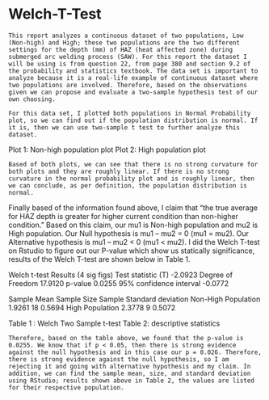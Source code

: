 # Welch-T-Test

	This report analyzes a continuous dataset of two populations, Low (Non-high) and High; these two populations are the two different settings for the depth (mm) of HAZ (heat affected zone) during submerged arc welding process (SAW). For this report the dataset I will be using is from question 22, from page 380 and section 9.2 of the probability and statistics textbook. The data set is important to analyze because it is a real-life example of continuous dataset where two populations are involved. Therefore, based on the observations given we can propose and evaluate a two-sample hypothesis test of our own choosing.

	For this data set, I plotted both populations in Normal Probability plot, so we can find out if the population distribution is normal. If it is, then we can use two-sample t test to further analyze this dataset. 
 		
Plot 1: Non-high population plot			Plot 2: High population plot
	
	Based of both plots, we can see that there is no strong curvature for both plots and they are roughly linear. If there is no strong curvature in the normal probability plot and is roughly linear, then we can conclude, as per definition, the population distribution is normal.
	
Finally based of the information found above, I claim that “the true average for HAZ depth is greater for higher current condition than non-higher condition.” Based on this claim, our mu1 is Non-high population and mu2 is High population. Our Null hypothesis is mu1 – mu2 = 0 (mu1 = mu2). Our Alternative hypothesis is mu1 – mu2 < 0 (mu1 < mu2). I did the Welch T-test on Rstudio to figure out our P-value which show us statically significance, results of the Welch T-test are shown below in Table 1.

Welch t-test 
 Results (4 sig figs)
Test statistic (T)
-2.0923
Degree of Freedom
17.9120
p-value
0.0255
95% confidence interval
-0.0772


Sample Mean
Sample Size
Sample Standard deviation
Non-High Population
1.9261
18
0.5694
High Population
2.3778
9
0.5072

Table 1	: Welch Two Sample t-test			Table 2: descriptive statistics
	
	Therefore, based on the table above, we found that the p-value is 0.0255. We know that if p < 0.05, then there is strong evidence against the null hypothesis and in this case our p = 0.026. Therefore, there is strong evidence against the null hypothesis, so I am rejecting it and going with alternative hypothesis and my claim. In addition, we can find the sample mean, size, and standard deviation using RStudio; results shown above in Table 2, the values are listed for their respective population.
